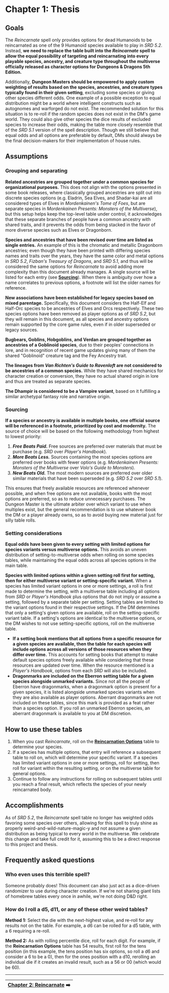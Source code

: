 # Chapter 1: Thesis

## Goals

The _Reincarnate_ spell only provides options for dead Humanoids to be reincarnated as one of the 9 Humanoid species available to play in _SRD 5.2_. Instead, **we need to replace the table built into the _Reincarnate_ spell to allow the equal possibility of targeting and reincarnating into every playable species, ancestry, and creature type throughout the multiverse officially released as character options for Dungeons & Dragons 5th Edition.**

Additionally, **Dungeon Masters should be empowered to apply custom weighting of results based on the species, ancestries, and creature types typically found in their given setting**, excluding some species or giving other species different odds. One example of a possible exception to equal distribution might be a world where intelligent constructs such as autognomes and warforged do not exist. The recommended solution for this situation is to re-roll if the random species does not exist in the DM's game world. They could also give other species the dice results of excluded species to increase their odds, making the table more closely resemble that of the _SRD 5.1_ version of the spell description. Though we still believe that equal odds and all options are preferable by default, DMs should always be the final decision-makers for their implementation of house rules.

## Assumptions

### Grouping and separating

**Related ancestries are grouped together under a common species for organizational purposes.** This does not align with the options presented in some book releases, where classically grouped ancestries are split out into discrete species options (e.g. Eladrin, Sea Elves, and Shadar-kai are all considered types of Elves in _Mordenkainen's Tome of Foes_, but are separate species in _Mordenkainen Presents: Monsters of the Multiverse_), but this setup helps keep the top-level table under control, it acknowledges that these separate branches of people have a common ancestry with shared traits, and it prevents the odds from being stacked in the favor of more diverse species such as Elves or Dragonborn.

**Species and ancestries that have been revised over time are listed as single entries.** An example of this is the chromatic and metallic Dragonborn ancestries; even though they have been printed with differing species names and traits over the years, they have the same color and metal options in _SRD 5.2_, _Fizban's Treasury of Dragons_, and _SRD 5.1_, and thus will be considered the same options for _Reincarnate_ to avoid adding more complexity than this document already manages. A single source will be listed for each entry (see **[Sourcing](#sourcing)**). When there is ambiguity over how a name correlates to previous options, a footnote will list the older names for reference.

**New associations have been established for legacy species based on mixed parentage.** Specifically, this document considers the Half-Elf and Half-Orc species to be ancestries of Elves and Orcs respectively. These two species options have been removed as player options as of _SRD 5.2_, but they will remain in this document, as all species and ancestry options remain supported by the core game rules, even if in older superseded or legacy sources.

**Bugbears, Goblins, Hobgoblins, and Verdan are grouped together as ancestries of a Goblinoid species**, due to their peoples' connections in lore, and in recognition of recent game updates giving many of them the shared "Goblinoid" creature tag and the Fey Ancestry trait.

**The lineages from _Van Richten's Guide to Ravenloft_ are not considered to be ancestries of a common species.** While they have shared mechanics for character creation or conversion, they have no actual shared origin in lore and thus are treated as separate species.

**The Dhampir is considered to be a Vampire variant**, based on it fulfilling a similar archetypal fantasy role and narrative origin.

### Sourcing

**If a species or ancestry is available in multiple books, one official source will be referenced in a footnote, prioritized by cost and modernity.** The source of choice will be based on the following methodology from highest to lowest priority:

1. _**Free Beats Paid.**_ Free sources are preferred over materials that must be purchase (e.g. _SRD_ over _Player's Handbook_).
2. _**More Beats Less.**_ Sources containing the most species options are preferred over books with fewer options (e.g. _Mordenkainen Presents: Monsters of the Multiverse_ over _Volo's Guide to Monsters_).
3. _**New Beats Old.**_ The most modern sources are preferred over older similar materials that have been superseded (e.g. _SRD 5.2_ over _SRD 5.1_).

This ensures that freely available resources are referenced whenever possible, and when free options are not available, books with the most options are preferred, so as to reduce unnecessary purchases. The Dungeon Master is the ultimate arbiter over which variant to use when multiples exist, but the general recommendation is to use whatever book the DM or a player already owns, so as to avoid buying new material just for silly table rolls.

### Setting considerations

**Equal odds have been given to every setting with limited options for species variants versus multiverse options.** This avoids an uneven distribution of setting-to-multiverse odds when rolling on some species tables, while maintaining the equal odds across all species options in the main table.

**Species with limited options within a given setting roll first for setting, then for either multiverse variant or setting-specific variant.** When a species has limited variant options in one or more settings, a roll is first made to determine the setting, with a multiverse table including all options from _SRD_ or _Player's Handbook_ plus options that do not imply or assume a setting, followed by a separate table per setting. Setting tables are limited to the variant options found in their respective settings. If the DM determines that only a setting's given options are available, roll on the setting-specific variant table. If a setting's options are identical to the multiverse options, or the DM wishes to not use setting-specific options, roll on the multiverse table.

- **If a setting book mentions that all options from a specific resource for a given species are available, then the table for each species will include options across all versions of those resources when they differ over time.** This accounts for setting books that attempt to make default species options freely available while considering that these resources are updated over time. When the resource mentioned is a _Player's Handbook_, options from each _SRD_ will also be included.
- **Dragonmarks are included on the Eberron setting table for a given species alongside unmarked variants.** Since not all the people of Eberron have dragonmarks, when a dragonmark option is present for a given species, it is listed alongside unmarked species variants when they are also available as player options. Aberrant dragonmarks are not included on these tables, since this mark is provided as a feat rather than a species option. If you roll an unmarked Eberron species, an aberrant dragonmark is available to you at DM discretion.

## How to use these tables

1. When you cast _Reincarnate_, roll on the **[Reincarnation Options](ch-2-reincarnate.md#reincarnation-options)** table to determine your species.
2. If a species has multiple options, that entry will reference a subsequent table to roll on, which will determine your specific variant. If a species has limited variant options in one or more settings, roll for setting, then roll for variant within the resulting setting, or on the multiverse table for general options.
3. Continue to follow any instructions for rolling on subsequent tables until you reach a final result, which reflects the species of your newly reincarnated body.

## Accomplishments

As of _SRD 5.2_, the _Reincarnate_ spell table no longer has weighted odds favoring some species over others, allowing for this spell to truly shine as properly weird-and-wild-nature-magic-y and not assume a given distribution as being typical to every world in the multiverse. We celebrate this change and take full credit for it, assuming this to be a direct response to this project and thesis.

## Frequently asked questions

### Who even uses this terrible spell?

Someone probably does! This document can also just act as a dice-driven randomizer to use during character creation. If we're not sharing giant lists of homebrew tables every once in awhile, we're not doing D&D right.

### How do I roll a d5, d11, or any of these other weird tables?

**Method 1:** Select the die with the next-highest value, and re-roll for any results not on the table. For example, a d6 can be rolled for a d5 table, with a 6 requiring a re-roll.

**Method 2:** As with rolling percentile dice, roll for each digit. For example, if the **Reincarnation Options** table has 54 results, first roll for the tens position (in this example, the tens position has six options, so roll a d6 and consider a 6 to be a 0), then for the ones position with a d10, rerolling an individual die if it creates an invalid result, such as a 56 or 00 (which would be 60).

---

| [Chapter 2: Reincarnate](ch-2-reincarnate.md) ➡️ |
|-:|

